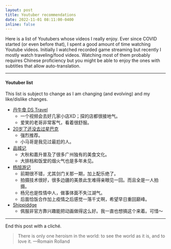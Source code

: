 ```yaml
---
layout: post
title: Youtuber recommendations
date: 2022-11-01 08:11:00-0400
inline: false
---
```


Here is a list of Youtubers whose videos I really enjoy. Ever since COVID started (or even before that), I spent a good amount of time watching Youtube videos. Initially I watched recorded game streaming but recently I mostly watch traveling/food videos. Watching most of them probably requires Chinese proficiency but you might be able to enjoy the ones with subtitles that allow auto-translation. 

***

#### Youtuber list

This list is subject to change as I am changing (and evolving) and my like/dislike changes. 

- <a href="https://www.youtube.com/channel/UCMkiBm7elx1lq4h1g6i7GWA">丹牛食 DS Travel</a>
  - 一个视频会去好几家小店XD；探的店都很接地气。
  - 爱笑的老哥非常客气，看着很舒服。
- <a href="https://www.youtube.com/channel/UCsdLbTwziL6Tg97swkuThSg">20岁了还没去过星巴克</a>
  - 强烈推荐。
  - 小马哥是我见过最尬的人。
- <a href="https://www.youtube.com/channel/UC5IZoMHDRHV9j7MYMGNO_Ug">品城记</a>
  - 大秋和嘉升普及了很多广州独有的美食文化。
  - 大排档和饭堂的烟火气也是多年未见。
- <a href="https://www.youtube.com/c/%E6%9D%A8%E6%97%AD%E6%B8%B8%E8%AE%B0">杨旭游记</a>
  - 前期很不错，尤其剑门关那一期，加上配乐绝了。
  - 拍摄技术很好，很多边疆的美景此生难得亲眼见一回。而且全是一人拍摄。
  - 杨兄也是性情中人，做事体面不失江湖气。
  - 后面恰饭合作加上疫情之后感觉一落千丈啊，希望早日重回巅峰。
- <a href="https://www.youtube.com/user/Shippiddge">Shippiddge</a>
  - 佩服非官方靠兴趣能把动画做得这么好。我一直也想搞这个来着。可惜～

***

End this post with a cliché.

> There is only one heroism in the world: to see the world as it is, and to love it.
> —Romain Rolland
